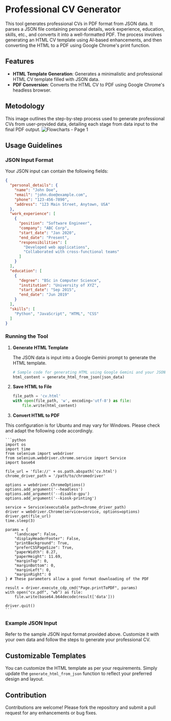 # Professional CV Generator

This tool generates professional CVs in PDF format from JSON data. It parses a JSON file containing personal details, work experience, education, skills, etc., and converts it into a well-formatted PDF. The process involves generating an HTML CV template using AI-based enhancements, and then converting the HTML to a PDF using Google Chrome's print function.

## Features

- **HTML Template Generation**: Generates a minimalistic and professional HTML CV template filled with JSON data.
- **PDF Conversion**: Converts the HTML CV to PDF using Google Chrome's headless browser.


## Metodology

This image outlines the step-by-step process used to generate professional CVs from user-provided data, detailing each stage from data input to the final PDF output.
![Flowcharts - Page 1](https://github.com/user-attachments/assets/9d006bda-8d92-45c4-8b08-407b681c878f)


## Usage Guidelines

### JSON Input Format

Your JSON input can contain the following fields:

```json
{
  "personal_details": {
    "name": "John Doe",
    "email": "john.doe@example.com",
    "phone": "123-456-7890",
    "address": "123 Main Street, Anytown, USA"
  },
  "work_experience": [
    {
      "position": "Software Engineer",
      "company": "ABC Corp",
      "start_date": "Jan 2020",
      "end_date": "Present",
      "responsibilities": [
        "Developed web applications",
        "Collaborated with cross-functional teams"
      ]
    }
  ],
  "education": [
    {
      "degree": "BSc in Computer Science",
      "institution": "University of XYZ",
      "start_date": "Sep 2015",
      "end_date": "Jun 2019"
    }
  ],
  "skills": [
    "Python", "JavaScript", "HTML", "CSS"
  ]
}
```

### Running the Tool

1. **Generate HTML Template**

    The JSON data is input into a Google Gemini prompt to generate the HTML template.

    ```python
    # Sample code for generating HTML using Google Gemini and your JSON data
    html_content = generate_html_from_json(json_data)
    ```

2. **Save HTML to File**

    ```python
    file_path = 'cv.html'
    with open(file_path, 'w', encoding='utf-8') as file:
        file.write(html_content)
    ```

3. **Convert HTML to PDF**

This configuration is for Ubuntu and may vary for Windows. Please check and adapt the following code accordingly.

    ```python
    import os
    import time
    from selenium import webdriver
    from selenium.webdriver.chrome.service import Service
    import base64

    file_url = 'file://' + os.path.abspath('cv.html')
    chrome_driver_path = '/path/to/chromedriver'

    options = webdriver.ChromeOptions()
    options.add_argument('--headless')
    options.add_argument('--disable-gpu')
    options.add_argument('--kiosk-printing')

    service = Service(executable_path=chrome_driver_path)
    driver = webdriver.Chrome(service=service, options=options)
    driver.get(file_url)
    time.sleep(3)

    params = {
        "landscape": False,
        "displayHeaderFooter": False,
        "printBackground": True,
        "preferCSSPageSize": True,
        "paperWidth": 8.27,
        "paperHeight": 11.69,
        "marginTop": 0,
        "marginBottom": 0,
        "marginLeft": 0,
        "marginRight": 0
    } # These parameters allow a good format downloading of the PDF

    result = driver.execute_cdp_cmd("Page.printToPDF", params)
    with open("cv.pdf", "wb") as file:
        file.write(base64.b64decode(result['data']))

    driver.quit()
    ```

### Example JSON Input

Refer to the sample JSON input format provided above. Customize it with your own data and follow the steps to generate your professional CV.

## Customizable Templates

You can customize the HTML template as per your requirements. Simply update the `generate_html_from_json` function to reflect your preferred design and layout.

## Contribution

Contributions are welcome! Please fork the repository and submit a pull request for any enhancements or bug fixes.

